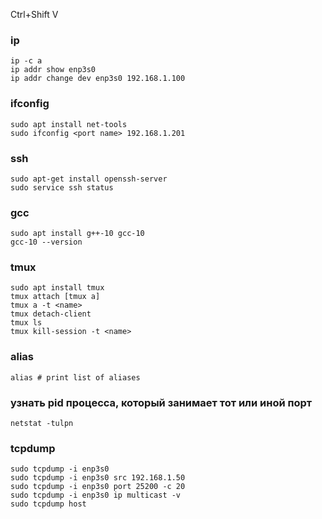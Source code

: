 Ctrl+Shift V

### ip
```console
ip -c a
ip addr show enp3s0
ip addr change dev enp3s0 192.168.1.100
```

### ifconfig
```console
sudo apt install net-tools
sudo ifconfig <port name> 192.168.1.201
```

### ssh
```console
sudo apt-get install openssh-server
sudo service ssh status
```

### gcc
```console
sudo apt install g++-10 gcc-10
gcc-10 --version
```

### tmux
```console
sudo apt install tmux
tmux attach [tmux a]
tmux a -t <name>
tmux detach-client
tmux ls
tmux kill-session -t <name>
```

### alias
```console
alias # print list of aliases
```

### узнать pid процесса, который занимает тот или иной порт
```console
netstat -tulpn
```

### tcpdump
```console
sudo tcpdump -i enp3s0
sudo tcpdump -i enp3s0 src 192.168.1.50
sudo tcpdump -i enp3s0 port 25200 -c 20
sudo tcpdump -i enp3s0 ip multicast -v
sudo tcpdump host
```

